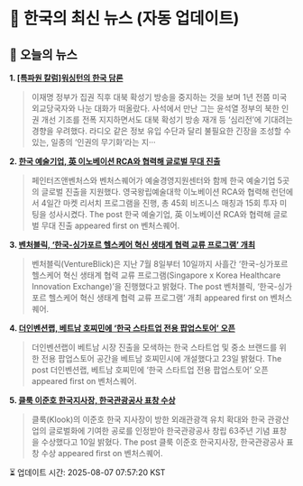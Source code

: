 # 📢 한국의 최신 뉴스 (자동 업데이트)

## 📰 오늘의 뉴스
**1. [[특파원 칼럼]워싱턴의 한국 담론](https://www.khan.co.kr/article/202507082053025)**
> 이재명 정부가 집권 직후 대북 확성기 방송을 중지하는 것을 보며 1년 전쯤 미국 외교당국자와 나눈 대화가 떠올랐다. 사석에서 만난 그는 윤석열 정부의 북한 인권 개선 기조를 전폭 지지하면서도 대북 확성기 방송 재개 등 ‘심리전’에 기대려는 경향을 우려했다. 라디오 같은 정보 유입 수단과 달리 불필요한 긴장을 조성할 수 있는, 일종의 ‘인권의 무기화’라는 지···

**2. [한국 예술기업, 英 이노베이션 RCA와 협력해 글로벌 무대 진출](https://www.venturesquare.net/996714)**
> 페인터즈앤벤처스와 벤처스퀘어가 예술경영지원센터와 함께 한국 예술기업 5곳의 글로벌 진출을 지원했다. 영국왕립예술대학 이노베이션 RCA와 협력해 런던에서 4일간 마켓 리서치 프로그램을 진행, 총 45회 비즈니스 매칭과 15회 투자 미팅을 성사시켰다.
The post 한국 예술기업, 英 이노베이션 RCA와 협력해 글로벌 무대 진출 appeared first on 벤처스퀘어.

**3. [벤처블릭, ‘한국-싱가포르 헬스케어 혁신 생태계 협력 교류 프로그램’ 개최](https://www.venturesquare.net/993404)**
> 벤처블릭(VentureBlick)은 지난 7월 8일부터 10일까지 사흘간 ‘한국-싱가포르 헬스케어 혁신 생태계 협력 교류 프로그램(Singapore x Korea Healthcare Innovation Exchange)’을 진행했다고 밝혔다.
The post 벤처블릭, ‘한국-싱가포르 헬스케어 혁신 생태계 협력 교류 프로그램’ 개최 appeared first on 벤처스퀘어.

**4. [더인벤션랩, 베트남 호찌민에 ‘한국 스타트업 전용 팝업스토어’ 오픈](https://www.venturesquare.net/995347)**
> 더인벤션랩이 베트남 시장 진출을 모색하는 한국 스타트업 및 중소 브랜드를 위한 전용 팝업스토어 공간을 베트남 호찌민시에 개설했다고 23일 밝혔다.
The post 더인벤션랩, 베트남 호찌민에 ‘한국 스타트업 전용 팝업스토어’ 오픈 appeared first on 벤처스퀘어.

**5. [클룩 이준호 한국지사장, 한국관광공사 표창 수상](https://www.venturesquare.net/992462)**
> 클룩(Klook)의 이준호 한국 지사장이 방한 외래관광객 유치 확대와 한국 관광산업의 글로벌화에 기여한 공로를 인정받아 한국관광공사 창립 63주년 기념 표창을 수상했다고 10일 밝혔다.
The post 클룩 이준호 한국지사장, 한국관광공사 표창 수상 appeared first on 벤처스퀘어.


⏳ 업데이트 시간: 2025-08-07 07:57:20 KST
